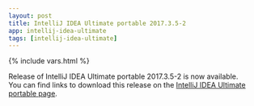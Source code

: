 ```yaml
---
layout: post
title: IntelliJ IDEA Ultimate portable 2017.3.5-2
app: intellij-idea-ultimate
tags: [intellij-idea-ultimate]
---
```

{% include vars.html %}

Release of IntelliJ IDEA Ultimate portable 2017.3.5-2 is now available.<br />
You can find links to download this release on the [IntelliJ IDEA Ultimate portable page](/app/intellij-idea-ultimate-portable).